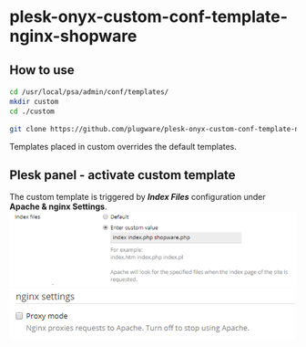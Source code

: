 # plesk-onyx-custom-conf-template-nginx-shopware

## How to use
```bash
cd /usr/local/psa/admin/conf/templates/
mkdir custom
cd ./custom
```

```bash
git clone https://github.com/plugware/plesk-onyx-custom-conf-template-nginx-shopware.git ./
```

Templates placed in custom overrides the default templates.

## Plesk panel - activate custom template

The custom template is triggered by ***Index Files*** configuration under **Apache & nginx Settings**.
![Index Files config](plesk-panel-screenshot-01.png?raw=true)
![Index Files config](plesk-panel-screenshot-02.png?raw=true)
